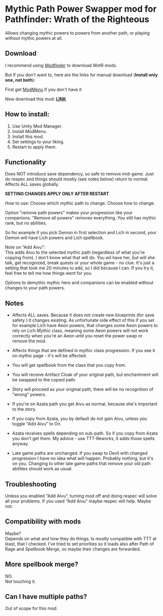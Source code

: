 # Mythic Path Power Swapper mod for Pathfinder: Wrath of the Righteous

Allows changing mythic powers to powers from another path, or playing without mythic powers at all.

## Download

I recommend using [Modfinder](https://github.com/Pathfinder-WOTR-Modding-Community/ModFinder/releases) to download WotR mods. 

But if you don't want to, here are the links for manual download (**Install only one, not both**):  

First get [ModMenu](https://github.com/WittleWolfie/ModMenu/releases) if you don't have it

Now download this mod: [**LINK**](https://github.com/alterasc/CombatRelief/releases/latest)

## How to install:

1. Use Unity Mod Manager.
2. Install ModMenu.
3. Install this mod.
4. Set settings to your liking.
5. Restart to apply them.
## Functionality

Does NOT introduce save dependency, so safe to remove mid-game. Just do respec and things should mostly (see notes below) return to normal.
Affects ALL saves globally.

**SETTING CHANGES APPLY ONLY AFTER RESTART**

How to use: 
Choose which mythic path to change.
Choose how to change.


Option "remove path powers" makes your progression like your companions. "Remove all powers" removes everything. You still has mythic rank, but no abilities.

So for example if you pick Demon in first selection and Lich in second, your Demon will have Lich powers and Lich spellbook.

Note on "Add Aivu":  
This adds Aivu to the selected mythic path (regardless of what you're copying from). I don't know what that will do. You wil have her, but will she talk, get recognized, break quests or your whole game - no clue. It's just a setting that took me 20 minutes to add, so I did because I can. If you try it, feel free to tell me how things went for you.

Options to demythic mythic hero and companions can be enabled without changes to your path powers.

## Notes
- Affects ALL saves. Because it does not create new blueprints (for save safety ) it changes existing. As unfortunate side effect of this if you set for example Lich have Aeon powers, that changes some Aeon powers to rely on Lich Mythic class, meaning some Aeon powers will not work correctly when you're an Aeon until you reset the power swap or remove the mod.
- Affects things that are defined in mythic class progression. If you see it on mythic page - it's will be affected.   
- You will get spellbook from the class that you copy from.    
- You will receive Artifact Cloak of your original path, but enchantment will be swapped to the copied path.   
- Story will proceed as your original path, there will be no recognition of "wrong" powers.    
- If you're on Azata path you get Aivu as normal, because she's important to the story.   
- If you copy from Azata, you by default do not gain Aivu, unless you toggle "Add Aivu" to On.

- Azata receives spells depending on sub-path. So if you copy from Azata you don't get them. My advice - use TTT-Reworks, it adds those spells anyway.

- Late game paths are unchanged. If you swap to Devil with changed progression I have no idea what will happen. Probably nothing, but it's on you.
Changing to other late game paths that remove your old path abilities should work as usual.

## Troubleshooting
Unless you enabled "Add Aivu", turning mod off and doing respec will solve all your problems.
If you used "Add Aivu" maybe respec will help. Maybe not.

## Compatibility with mods
Maybe?   
Depends on what and how they do things. 
Is mostly compatible with TTT at least, that I checked.
I've tried to set priorities so it loads also after Path of Rage and Spellbook Merge, so maybe their changes are forwarded.


## More spellbook merge? 
NO.  
Not touching it.

## Can I have multiple paths?  
Out of scope for this mod.